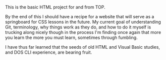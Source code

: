 This is the basic HTML project for and from TOP.

By the end of this I should have a recipe for a website that will serve as a springboard for CSS lessons in the future. My current goal of understanding Git, terminology, why things work as they do, and how to do it myself is trucking along nicely though in the process I'm finding once again that more you learn the more you must learn, sometimes through fumbling.

I have thus far learned that the seeds of old HTML and Visual Basic studies, and DOS CLI experience, are bearing fruit.